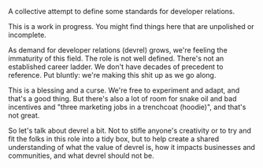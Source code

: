 A collective attempt to define some standards for developer relations.

This is a work in progress. You might find things here that are unpolished or incomplete.

As demand for developer relations (devrel) grows, we're feeling the immaturity of this field. The role is not well defined. There's not an established career ladder. We don't have decades of precedent to reference. Put bluntly: we're making this shit up as we go along.

This is a blessing and a curse. We're free to experiment and adapt, and that's a good thing. But there's also a lot of room for snake oil and bad incentives and "three marketing jobs in a trenchcoat (hoodie)", and that's not great.

So let's talk about devrel a bit. Not to stifle anyone's creativity or to try and fit the folks in this role into a tidy box, but to help create a shared understanding of what the value of devrel is, how it impacts businesses and communities, and what devrel should not be.
